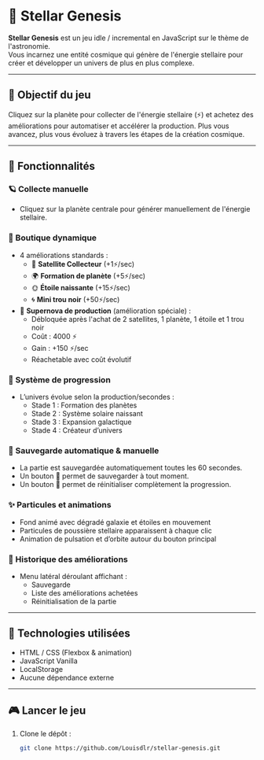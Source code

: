# 🌌 Stellar Genesis

**Stellar Genesis** est un jeu idle / incremental en JavaScript sur le thème de l'astronomie.  
Vous incarnez une entité cosmique qui génère de l'énergie stellaire pour créer et développer un univers de plus en plus complexe.

---

## 🚀 Objectif du jeu

Cliquez sur la planète pour collecter de l'énergie stellaire (⚡) et achetez des améliorations pour automatiser et accélérer la production. Plus vous avancez, plus vous évoluez à travers les étapes de la création cosmique.

---

## 🌠 Fonctionnalités

### 🪐 Collecte manuelle
- Cliquez sur la planète centrale pour générer manuellement de l'énergie stellaire.

### 🏪 Boutique dynamique
- 4 améliorations standards :
  - 🔭 **Satellite Collecteur** (+1⚡/sec)
  - 🌍 **Formation de planète** (+5⚡/sec)
  - 🌞 **Étoile naissante** (+15⚡/sec)
  - 🌀 **Mini trou noir** (+50⚡/sec)
- 🌟 **Supernova de production** (amélioration spéciale) :
  - Débloquée après l'achat de 2 satellites, 1 planète, 1 étoile et 1 trou noir
  - Coût : 4000 ⚡
  - Gain : +150 ⚡/sec
  - Réachetable avec coût évolutif

### 🌌 Système de progression
- L’univers évolue selon la production/secondes :
  - Stade 1 : Formation des planètes
  - Stade 2 : Système solaire naissant
  - Stade 3 : Expansion galactique
  - Stade 4 : Créateur d’univers

### 💾 Sauvegarde automatique & manuelle
- La partie est sauvegardée automatiquement toutes les 60 secondes.
- Un bouton 💾 permet de sauvegarder à tout moment.
- Un bouton 🔁 permet de réinitialiser complètement la progression.

### ✨ Particules et animations
- Fond animé avec dégradé galaxie et étoiles en mouvement
- Particules de poussière stellaire apparaissent à chaque clic
- Animation de pulsation et d’orbite autour du bouton principal

### 📜 Historique des améliorations
- Menu latéral déroulant affichant :
  - Sauvegarde
  - Liste des améliorations achetées
  - Réinitialisation de la partie

---

## 🧩 Technologies utilisées

- HTML / CSS (Flexbox & animation)
- JavaScript Vanilla
- LocalStorage
- Aucune dépendance externe

---

## 🎮 Lancer le jeu

1. Clone le dépôt :
   ```bash
   git clone https://github.com/Louisdlr/stellar-genesis.git
